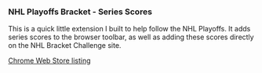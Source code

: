 ### NHL Playoffs Bracket - Series Scores

This is a quick little extension I built to help follow the NHL Playoffs. It adds series scores to the browser toolbar,
as well as adding these scores directly on the NHL Bracket Challenge site.

[Chrome Web Store listing](https://chrome.google.com/webstore/detail/nhl-playoffs-bracket-seri/jbceaiplhephiajlcfhkoffehkbcallh)
